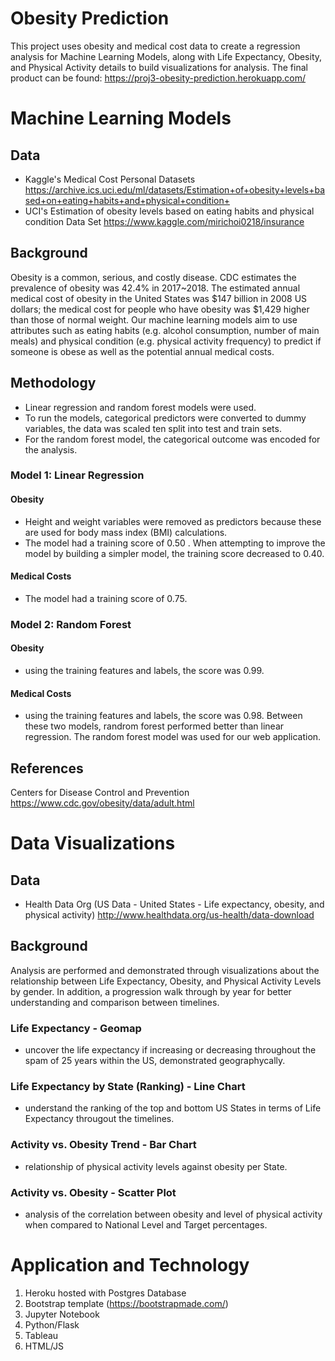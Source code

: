 # Obesity Prediction
This project uses obesity and medical cost data to create a regression analysis for Machine Learning Models, along with Life Expectancy, Obesity, and Physical Activity details to build visualizations for analysis. The final product can be found: https://proj3-obesity-prediction.herokuapp.com/

# Machine Learning Models
## Data 
- Kaggle's Medical Cost Personal Datasets
https://archive.ics.uci.edu/ml/datasets/Estimation+of+obesity+levels+based+on+eating+habits+and+physical+condition+
- UCI's Estimation of obesity levels based on eating habits and physical condition Data Set
https://www.kaggle.com/mirichoi0218/insurance
## Background
Obesity is a common, serious, and costly disease. CDC estimates the prevalence of obesity was 42.4% in 2017~2018. The estimated annual medical cost of obesity in the United States was $147 billion in 2008 US dollars; the medical cost for people who have obesity was $1,429 higher than those of normal weight.
Our machine learning models aim to use attributes such as eating habits (e.g. alcohol consumption, number of main meals) and physical condition (e.g. physical activity frequency) to predict if someone is obese as well as the potential annual medical costs. 
## Methodology
- Linear regression and random forest models were used.
- To run the models, categorical predictors were converted to dummy variables, the data was scaled ten split into test and train sets. 
- For the random forest model, the categorical outcome was encoded for the analysis.
### Model 1: Linear Regression
#### Obesity 
- Height and weight variables were removed as predictors because these are used for body mass index (BMI) calculations.
- The model had a training score of 0.50 . When attempting to improve the model by building a simpler model, the training score decreased to 0.40. 
#### Medical Costs
- The model had a training score of 0.75.
### Model 2: Random Forest
#### Obesity
- using the training features and labels, the score was 0.99. 
#### Medical Costs
- using the training features and labels, the score was 0.98. 
Between these two models, randrom forest performed better than linear regression. The random forest model was used for our web application.
## References
Centers for Disease Control and Prevention https://www.cdc.gov/obesity/data/adult.html 

# Data Visualizations
## Data
- Health Data Org (US Data - United States - Life expectancy, obesity, and physical activity)
http://www.healthdata.org/us-health/data-download
## Background
Analysis are performed and demonstrated through visualizations about the relationship between Life Expectancy, Obesity, and Physical Activity Levels by gender. 
In addition, a progression walk through by year for better understanding and comparison between timelines. 
### Life Expectancy - Geomap
- uncover the life expectancy if increasing or decreasing throughout the spam of 25 years within the US, demonstrated geographycally.
### Life Expectancy by State (Ranking) - Line Chart
- understand the ranking of the top and bottom US States in terms of Life Expectancy througout the timelines.
### Activity vs. Obesity Trend - Bar Chart
- relationship of physical activity levels against obesity per State.
### Activity vs. Obesity - Scatter Plot
- analysis of the correlation between obesity and level of physical activity when compared to National Level and Target percentages.

# Application and Technology
1. Heroku hosted with Postgres Database
2. Bootstrap template (https://bootstrapmade.com/)
3. Jupyter Notebook
4. Python/Flask
5. Tableau
6. HTML/JS
